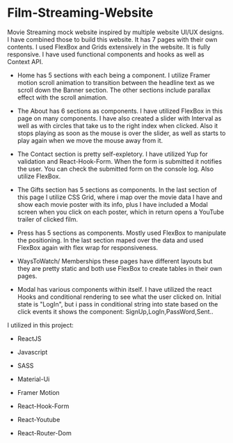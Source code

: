 # Film-Streaming-Website

Movie Streaming mock website inspired by multiple website UI/UX designs. I have combined those to build this website. It has 7 pages with their own contents. I used FlexBox and Grids extensively in the website. It is fully responsive. I have used functional components and hooks as well as Context API. 


* Home has 5 sections with each being a component. I utilize Framer motion scroll animation to transition between the headline text as we scroll down the Banner section. The other sections include parallax effect with the scroll animation.

* The About has 6 sections as components. I have utilized FlexBox in this page on many components. I have also created a slider with Interval as well as with circles that take us to the right index when clicked. Also it stops playing as soon as the mouse is over the slider, as well as starts to play again when we move the mouse away from it.

* The Contact section is pretty self-expletory. I have utilized Yup for validation and React-Hook-Form. When the form is submitted it notifies the user. You can check the submitted form on the console log. Also utilize FlexBox.

* The Gifts section has 5 sections as components. In the last section of this page I utilize CSS Grid, where i map over the movie data I have and show each movie poster with its info, plus I have included a Modal screen when you click on each poster, which in return opens a YouTube trailer of clicked film.

* Press has 5 sections as components. Mostly used FlexBox to manipulate the positioning. In the last section maped over the data and used FlexBox again with flex wrap for responsiveness.

* WaysToWatch/ Memberships these pages have different layouts but they are pretty static and both use FlexBox to create tables in their own pages.

* Modal has various components within itself. I have utilized the react Hooks and conditional rendering to see what the user clicked on. Initial state is "LogIn", but i pass in conditional string into state based on the click events it shows the component: SignUp,LogIn,PassWord,Sent..


I utilized in this project:

* ReactJS

* Javascript

* SASS

* Material-Ui

* Framer Motion

* React-Hook-Form

* React-Youtube

* React-Router-Dom



